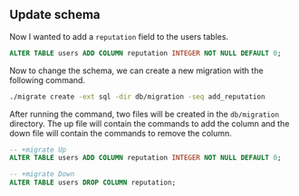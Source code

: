 ## Update schema

Now I wanted to add a `reputation` field to the users tables.

```sql
ALTER TABLE users ADD COLUMN reputation INTEGER NOT NULL DEFAULT 0;
```

Now to change the schema, we can create a new migration with the following command.

```bash
./migrate create -ext sql -dir db/migration -seq add_reputation
```


After running the command, two files will be created in the `db/migration` directory. The up file will contain the commands to add the column and the down file will contain the commands to remove the column.

```sql
-- +migrate Up
ALTER TABLE users ADD COLUMN reputation INTEGER NOT NULL DEFAULT 0;

-- +migrate Down
ALTER TABLE users DROP COLUMN reputation;
```